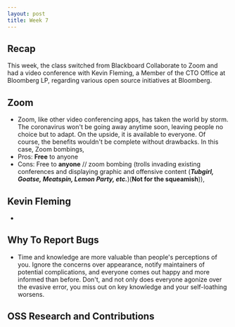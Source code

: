 ```yaml
---
layout: post
title: Week 7
---
```

## Recap

This week, the class switched from Blackboard Collaborate to Zoom and had a video conference with Kevin Fleming, a  Member of the CTO Office at Bloomberg LP, regarding various open source initiatives at Bloomberg.
## Zoom
* Zoom, like other video conferencing apps, has taken the world by storm. The coronavirus won't be going away anytime soon, leaving people no choice but to adapt. On the upside, it is available to everyone. Of course, the benefits wouldn't be complete without drawbacks. In this case, Zoom bombings, 
* Pros: __Free__ to anyone
* Cons: Free to __anyone__ // zoom bombing (trolls invading existing conferences and displaying graphic and offensive content (___Tubgirl, Goatse, Meatspin, Lemon Party, etc.___)(__Not for the squeamish__)), 
## Kevin Fleming 
* 
## Why To Report Bugs
* Time and knowledge are more valuable than people's perceptions of you. Ignore the concerns over appearance, notify maintainers of potential complications, and everyone comes out happy and more informed than before. Don't, and not only does everyone agonize over the evasive error, you miss out on key knowledge and your self-loathing worsens.
## OSS Research and Contributions
